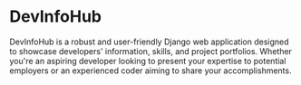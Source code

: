 # DevInfoHub
DevInfoHub is a robust and user-friendly Django web application designed to showcase developers' information, skills, and project portfolios. Whether you're an aspiring developer looking to present your expertise to potential employers or an experienced coder aiming to share your accomplishments.

